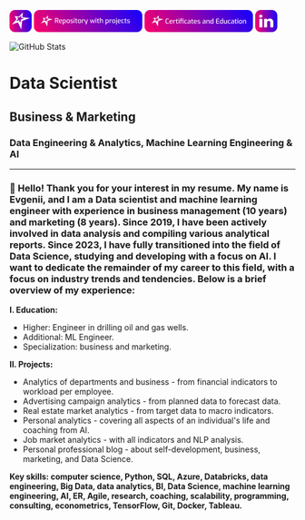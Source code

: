[![My site](https://github.com/sannikofficial/sannikofficial/blob/main/site_icon.png)]([https://sannikofficial.com/](https://sannikofficial.com/experience/))
[![Portfolio of projects](https://github.com/sannikofficial/sannikofficial/blob/main/repository_with_projects_button.png)](https://github.com/sannikofficial/Portfolio-of-projects)
[![Certificates and Education](https://github.com/sannikofficial/sannikofficial/blob/main/certificates_and_education_icon.png)](https://github.com/sannikofficial/Certificates-and-Education)
[![LinkedIn](https://github.com/sannikofficial/sannikofficial/blob/main/linkedin_icon.png)](https://www.linkedin.com/in/sannikofficial)

![GitHub Stats](https://github-readme-stats.vercel.app/api?username=ВАШ_НИК&show_icons=true&theme=default)


# Data Scientist
## Business & Marketing
### Data Engineering & Analytics, Machine Learning Engineering & AI
---
### 👋 Hello! Thank you for your interest in my resume. My name is Evgenii, and I am a Data scientist and machine learning engineer with experience in business management (10 years) and marketing (8 years). Since 2019, I have been actively involved in data analysis and compiling various analytical reports. Since 2023, I have fully transitioned into the field of Data Science, studying and developing with a focus on AI. I want to dedicate the remainder of my career to this field, with a focus on industry trends and tendencies. Below is a brief overview of my experience:

**I. Education:**
* Higher: Engineer in drilling oil and gas wells.
* Additional: ML Engineer.
* Specialization: business and marketing.

**II. Projects:**
* Analytics of departments and business - from financial indicators to workload per employee.
* Advertising campaign analytics - from planned data to forecast data.
* Real estate market analytics - from target data to macro indicators.
* Personal analytics - covering all aspects of an individual's life and coaching from AI.
* Job market analytics - with all indicators and NLP analysis.
* Personal professional blog - about self-development, business, marketing, and Data Science.

<!-- Заменить на диаграмму из PA -->
**Key skills: computer science, Python, SQL, Azure, Databricks, data engineering, Big Data, data analytics, BI, Data Science, machine learning engineering, AI, ER, Agile, research, coaching, scalability, programming, consulting, econometrics, TensorFlow, Git, Docker, Tableau.**
